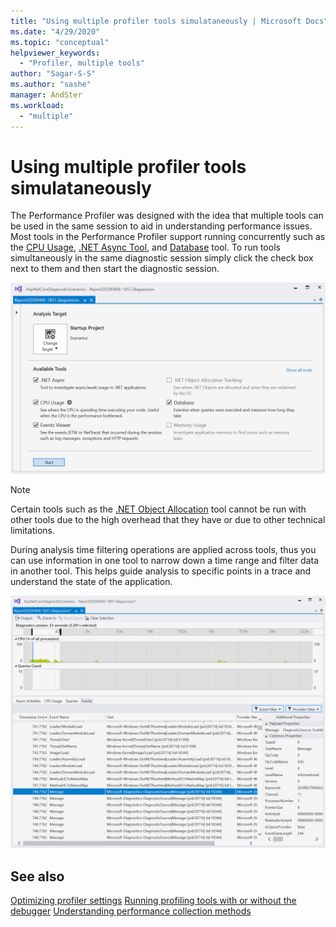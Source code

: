 ```yaml
---
title: "Using multiple profiler tools simulataneously | Microsoft Docs"
ms.date: "4/29/2020"
ms.topic: "conceptual"
helpviewer_keywords:
  - "Profiler, multiple tools"
author: "Sagar-S-S"
ms.author: "sashe"
manager: AndSter
ms.workload:
  - "multiple"
---
```


# Using multiple profiler tools simulataneously

The Performance Profiler was designed with the idea that multiple tools can be used in the same session to aid in understanding performance issues. Most tools in the Performance Profiler support running concurrently such as the [CPU Usage](../profiling/cpu-usage.md), [.NET Async Tool](../profiling/analyze-async.md), and [Database](../profiling/analyze-database.md) tool. To run tools simultaneously in the same diagnostic session simply click the check box next to them and then start the diagnostic session.

![Diag Hub All Tools Selected](../profiling/media/diaghuballtoolsselected.png "Diag Hub All Tools Selected")

>[!NOTE]
>Certain tools such as the [.NET Object Allocation](../profiling/dotnet-alloc-tool.md) tool cannot be run with other tools due to the high overhead that they have or due to other technical limitations.

During analysis time filtering operations are applied across tools, thus you can use information in one tool to narrow down a time range and filter data in another tool. This helps guide analysis to specific points in a trace and understand the state of the application.

![Diag Hub Time Filtering](../profiling/media/diaghubtimefiltering.png "Diag Hub Time Filtering")

## See also

[Optimizing profiler settings](../profiling/optimizing-profiling-settings.md)
[Running profiling tools with or without the debugger](../profiling/running-profiling-tools-with-or-without-the-debugger.md)
[Understanding performance collection methods](../profiling/understanding-performance-collection-methods.md)

